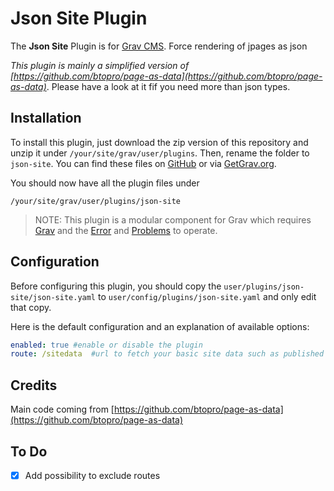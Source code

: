 # Json Site Plugin

The **Json Site** Plugin is for [Grav CMS](http://github.com/getgrav/grav). Force rendering of jpages as json

_This plugin is  mainly a simplified version of  [https://github.com/btopro/page-as-data](https://github.com/btopro/page-as-data)_. Please have a look at it fif you need more than json types.

## Installation

To install this plugin, just download the zip version of this repository and unzip it under `/your/site/grav/user/plugins`. Then, rename the folder to `json-site`. You can find these files on [GitHub](https://github.com/bernierdb/grav-json-site) or via [GetGrav.org](http://getgrav.org/downloads/plugins#extras).

You should now have all the plugin files under

    /your/site/grav/user/plugins/json-site
	
> NOTE: This plugin is a modular component for Grav which requires [Grav](http://github.com/getgrav/grav) and the [Error](https://github.com/getgrav/grav-plugin-error) and [Problems](https://github.com/getgrav/grav-plugin-problems) to operate.

## Configuration 

Before configuring this plugin, you should copy the `user/plugins/json-site/json-site.yaml` to `user/config/plugins/json-site.yaml` and only edit that copy.

Here is the default configuration and an explanation of available options:

```yaml
enabled: true #enable or disable the plugin
route: /sitedata  #url to fetch your basic site data such as published pages, metadata, etc
```

## Credits

Main code coming from [https://github.com/btopro/page-as-data](https://github.com/btopro/page-as-data)

## To Do

- [x] Add possibility to exclude routes